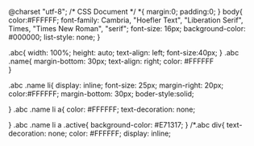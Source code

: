 @charset "utf-8";
/* CSS Document */
*{
	margin:0;
	padding:0;
}
body{
	color:#FFFFFF;
	font-family: Cambria, "Hoefler Text", "Liberation Serif", Times, "Times New Roman", "serif";
	font-size: 16px;
	background-color: #000000;
	list-style: none;
}


.abc{
	width: 100%;
	height: auto;
	text-align: left;
	font-size:40px;
}
.abc .name{
	margin-bottom: 30px;
	text-align: right;
	color: #FFFFFF		
}

.abc .name li{
	display: inline;
	font-size: 25px;
	margin-right: 20px;
	color:#FFFFFF;
	margin-bottom: 30px;
	boder-style:solid;
	
}
.abc .name li a{
	color: #FFFFFF;
	text-decoration: none;
	
}
.abc .name li a .active{
	background-color: #E71317;
}
/*.abc div{
	text-decoration: none;
	color: #FFFFFF;
	display: inline;
